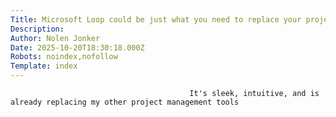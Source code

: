 ```yaml
---
Title: Microsoft Loop could be just what you need to replace your project manager, and I absolutely love it
Description: 
Author: Nolen Jonker
Date: 2025-10-20T18:30:18.000Z
Robots: noindex,nofollow
Template: index
---
```


                                            It's sleek, intuitive, and is already replacing my other project management tools
                                        